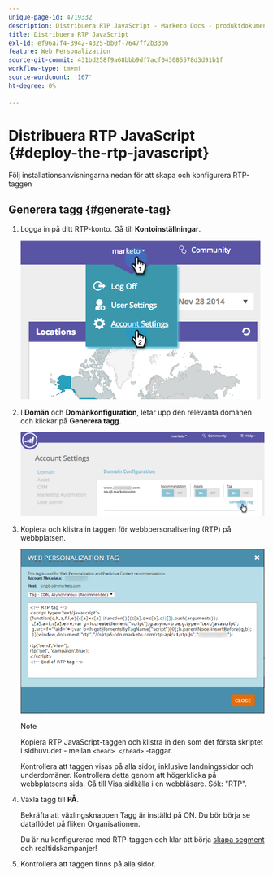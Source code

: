 ```yaml
---
unique-page-id: 4719332
description: Distribuera RTP JavaScript - Marketo Docs - produktdokumentation
title: Distribuera RTP JavaScript
exl-id: ef96a7f4-3942-4325-bb0f-7647ff2b33b6
feature: Web Personalization
source-git-commit: 431bd258f9a68bbb9df7acf043085578d3d91b1f
workflow-type: tm+mt
source-wordcount: '167'
ht-degree: 0%

---
```


# Distribuera RTP JavaScript {#deploy-the-rtp-javascript}

Följ installationsanvisningarna nedan för att skapa och konfigurera RTP-taggen

## Generera tagg {#generate-tag}

1. Logga in på ditt RTP-konto. Gå till **Kontoinställningar**.

   ![](assets/image2014-12-1-23-3a3-3a12.png)

1. I **Domän** och **Domänkonfiguration**, letar upp den relevanta domänen och klickar på **Generera tagg**.

   ![](assets/image2014-12-1-23-3a5-3a35.png)

1. Kopiera och klistra in taggen för webbpersonalisering (RTP) på webbplatsen.

   ![](assets/web-personalization-tag.png)

   >[!NOTE]
   >
   >Kopiera RTP JavaScript-taggen och klistra in den som det första skriptet i sidhuvudet - mellan `<head> </head>` -taggar.

   Kontrollera att taggen visas på alla sidor, inklusive landningssidor och underdomäner. Kontrollera detta genom att högerklicka på webbplatsens sida. Gå till Visa sidkälla i en webbläsare. Sök: &quot;RTP&quot;.

1. Växla tagg till **PÅ**.

   Bekräfta att växlingsknappen Tagg är inställd på ON. Du bör börja se dataflödet på fliken Organisationen.

   Du är nu konfigurerad med RTP-taggen och klar att börja [skapa segment](/help/marketo/product-docs/web-personalization/using-web-segments/create-a-basic-web-segment.md) och realtidskampanjer!

1. Kontrollera att taggen finns på alla sidor.
